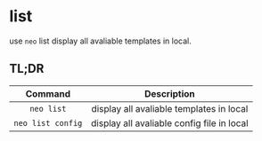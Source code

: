 # list

use `neo` list display all avaliable templates in local. 

## TL;DR

|Command|Description|
|:---:|:---:|
|`neo list`|display all avaliable templates in local|
|`neo list config`|display all avaliable config file in local|
